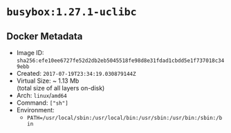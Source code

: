 # `busybox:1.27.1-uclibc`

## Docker Metadata

- Image ID: `sha256:efe10ee6727fe52d2db2eb5045518fe98d8e31fdad1cbdd5e1f737018c349ebb`
- Created: `2017-07-19T23:34:19.030879144Z`
- Virtual Size: ~ 1.13 Mb  
  (total size of all layers on-disk)
- Arch: `linux`/`amd64`
- Command: `["sh"]`
- Environment:
  - `PATH=/usr/local/sbin:/usr/local/bin:/usr/sbin:/usr/bin:/sbin:/bin`
